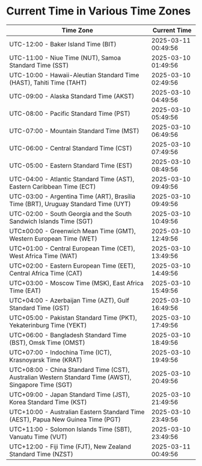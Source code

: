# Current Time in Various Time Zones

| Time Zone | Current Time |
|-----------|--------------|
| UTC-12:00 - Baker Island Time (BIT) | 2025-03-11 00:49:56 |
| UTC-11:00 - Niue Time (NUT), Samoa Standard Time (SST) | 2025-03-10 01:49:56 |
| UTC-10:00 - Hawaii-Aleutian Standard Time (HAST), Tahiti Time (TAHT) | 2025-03-10 02:49:56 |
| UTC-09:00 - Alaska Standard Time (AKST) | 2025-03-10 04:49:56 |
| UTC-08:00 - Pacific Standard Time (PST) | 2025-03-10 05:49:56 |
| UTC-07:00 - Mountain Standard Time (MST) | 2025-03-10 06:49:56 |
| UTC-06:00 - Central Standard Time (CST) | 2025-03-10 07:49:56 |
| UTC-05:00 - Eastern Standard Time (EST) | 2025-03-10 08:49:56 |
| UTC-04:00 - Atlantic Standard Time (AST), Eastern Caribbean Time (ECT) | 2025-03-10 09:49:56 |
| UTC-03:00 - Argentina Time (ART), Brasília Time (BRT), Uruguay Standard Time (UYT) | 2025-03-10 09:49:56 |
| UTC-02:00 - South Georgia and the South Sandwich Islands Time (SGT) | 2025-03-10 10:49:56 |
| UTC±00:00 - Greenwich Mean Time (GMT), Western European Time (WET) | 2025-03-10 12:49:56 |
| UTC+01:00 - Central European Time (CET), West Africa Time (WAT) | 2025-03-10 13:49:56 |
| UTC+02:00 - Eastern European Time (EET), Central Africa Time (CAT) | 2025-03-10 14:49:56 |
| UTC+03:00 - Moscow Time (MSK), East Africa Time (EAT) | 2025-03-10 15:49:56 |
| UTC+04:00 - Azerbaijan Time (AZT), Gulf Standard Time (GST) | 2025-03-10 16:49:56 |
| UTC+05:00 - Pakistan Standard Time (PKT), Yekaterinburg Time (YEKT) | 2025-03-10 17:49:56 |
| UTC+06:00 - Bangladesh Standard Time (BST), Omsk Time (OMST) | 2025-03-10 18:49:56 |
| UTC+07:00 - Indochina Time (ICT), Krasnoyarsk Time (KRAT) | 2025-03-10 19:49:56 |
| UTC+08:00 - China Standard Time (CST), Australian Western Standard Time (AWST), Singapore Time (SGT) | 2025-03-10 20:49:56 |
| UTC+09:00 - Japan Standard Time (JST), Korea Standard Time (KST) | 2025-03-10 21:49:56 |
| UTC+10:00 - Australian Eastern Standard Time (AEST), Papua New Guinea Time (PGT) | 2025-03-10 23:49:56 |
| UTC+11:00 - Solomon Islands Time (SBT), Vanuatu Time (VUT) | 2025-03-10 23:49:56 |
| UTC+12:00 - Fiji Time (FJT), New Zealand Standard Time (NZST) | 2025-03-11 00:49:56 |
